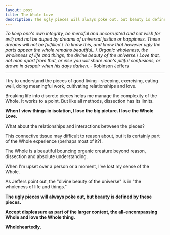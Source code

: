 ```yaml
---
layout: post
title: The Whole Love
description: The ugly pieces will always poke out, but beauty is defined by these pieces.
---
```

*To keep one's own integrity, be merciful and uncorrupted and not wish for evil; and not be duped by dreams of universal justice or happiness.  These dreams will not be fulfilled.*\\
*To know this, and know that however ugly the parts appear the whole remains beautiful...*\\
*Organic wholeness, the wholeness of life and things, the divine beauty of the universe.*\\
*Love that, not man apart from that, or else you will share man's pitiful confusions, or drown in despair when his days darken.* - Robinson Jeffers

-------

I try to understand the pieces of good living -  sleeping, exercising, eating well, doing meaningful work, cultivating relationships and love.

Breaking life into discrete pieces helps me manage the complexity of the Whole. It works to a point. But like all methods, dissection has its limits.

**When I view things in isolation, I lose the big picture.  I lose the Whole Love.**

What about the relationships and interactions between the pieces?

This connective tissue may difficult to reason about, but it is certainly part of the Whole experience (perhaps most of it?).

The Whole is a beautiful bouncing organic creature beyond reason, dissection and absolute understanding.

When I'm upset over a person or a moment, I've lost my sense of the Whole.

As Jeffers point out, the "divine beauty of the universe" is in "the wholeness of life and things."

**The ugly pieces will always poke out, but beauty is defined by these pieces.**

**Accept displeasure as part of the larger context, the all-encompassing Whole and love the Whole thing.**

**Wholeheartedly.**
